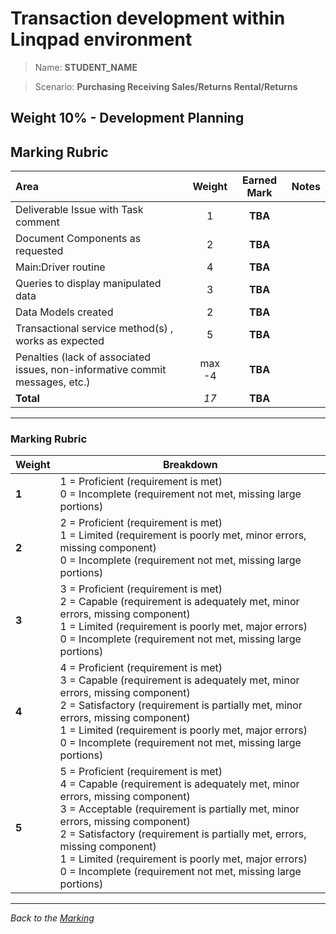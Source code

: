 # Transaction development within Linqpad environment

> Name: **STUDENT_NAME**

> Scenario: **Purchasing Receiving Sales/Returns Rental/Returns**


## **Weight 10%** - Development Planning

## Marking Rubric

| Area                | Weight | Earned Mark | Notes |
|:--------------------|:------:|:-----------:|:------|
| Deliverable Issue with Task comment |   1    |   **TBA**   |       |
| Document Components as requested  |   2    |   **TBA**   |       |
| Main:Driver routine   |   4    |   **TBA**   |       |
| Queries to display manipulated data |   3    |   **TBA**   |       |
| Data Models created         |   2    |   **TBA**   |       |
| Transactional service method(s) , works as expected  |   5    |   **TBA**   |       |
| Penalties (lack of associated issues, non-informative commit messages, etc.)        |   max -4    |   **TBA**   |       |
| **Total**           |  *17*   |   **TBA**   |       |

----

### Marking Rubric

| Weight | Breakdown |
| ----   | --------- |
| **1** | 1 = Proficient (requirement is met)<br />0 = Incomplete (requirement not met, missing large portions) |
| **2** | 2 = Proficient (requirement is met)<br />1 = Limited (requirement is poorly met, minor errors, missing component)<br />0 = Incomplete (requirement not met, missing large portions) |
| **3** | 3 = Proficient (requirement is met)<br />2 = Capable (requirement is adequately met, minor errors, missing component)<br />1 = Limited (requirement is poorly met, major errors)<br />0 = Incomplete (requirement not met, missing large portions) |
| **4** | 4 = Proficient (requirement is met)<br />3 = Capable (requirement is adequately met, minor errors, missing component)<br />2 = Satisfactory (requirement is partially met, minor errors, missing component)<br />1 = Limited (requirement is poorly met, major errors)<br />0 = Incomplete (requirement not met, missing large portions) |
| **5** | 5 = Proficient (requirement is met)<br />4 = Capable (requirement is adequately met, minor errors, missing component)<br />3 = Acceptable (requirement is partially met, minor errors, missing component)<br />2 = Satisfactory (requirement is partially met, errors, missing component)<br />1 = Limited (requirement is poorly met, major errors)<br />0 = Incomplete (requirement not met, missing large portions) |
----



*Back to the [Marking](./../ReadMe.md)*